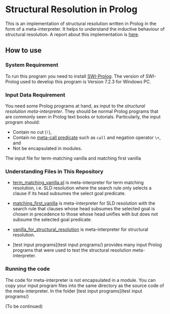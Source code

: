 # Structural Resolution in Prolog

This is an implementation of structural resolution written in Prolog in the form of a meta-interpreter. 
It helps to understand the inductive behaviour of structural resolution. A report about this implementation is [here](http://www.macs.hw.ac.uk/~yl55/CoALP_Report_Dec16.pdf).

## How to use

### System Requirement

To run this program you need to install [SWI-Prolog](http://www.swi-prolog.org/). 
The version of SWI-Prolog used to develop this program is Version 7.2.3 for Windows PC. 

### Input Data Requirement 

You need some Prolog programs at hand, as input to the *structural resolution meta-interpreter*. 
They should be normal Prolog programs that are commonly seen in Prolog text books or tutorials. Particularly, the input program should:

* Contain no cut (`!`),
* Contain no [meta-call predicate](http://www.swi-prolog.org/pldoc/man?section=metacall) such as `call` and negation operator `\+`, and
* Not be encapsulated in modules.  

The input file for term-matching vanilla and matching first vanilla 

### Understanding Files in This Repository

* [term_matching_vanilla.pl](term_matching_vanilla.pl) is meta-interpreter for term matching resolution, i.e. SLD resolution where the search rule only selects a clause if its head subsumes the select goal predicate.
* [matching_first_vanilla](matching_first_vanilla.pl) is meta-interpreter for SLD resolution with the search rule that clauses whose head subsumes the selected goal is chosen in precedence to those whose head unifies with but does not subsume the selected goal predicate.
* [vanilla_for_structural_resolution](vanilla_for_structural_resolution.pl) is meta-interpreter for structural resolution.

* [test input programs](test input programs/) provides many input Prolog programs that were used to test the structural resolution meta-interpreter.

### Running the code

The code for meta-interpreter is not encapsulated in a module. You can copy your input program files into the same directory as the source code of the meta-interpreter. In the folder [test input programs](test input programs/)    

(To be continued)
